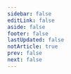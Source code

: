 ```yaml
---
sidebar: false
editLink: false
aside: false
footer: false
lastUpdated: false
notArticle: true
prev: false
next: false
---
```


<PageTable dirName="TypeScript"/>

